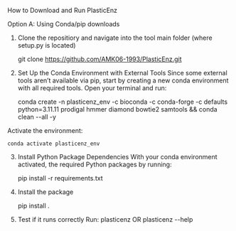 How to Download and Run PlasticEnzOption A: Using Conda/pip downloads1. Clone the repositiory and navigate into the tool main folder (where setup.py is located)    git clone https://github.com/AMK06-1993/PlasticEnz.git2. Set Up the Conda Environment with External ToolsSince some external tools aren’t available via pip, start by creating a new conda environment with all required tools. Open your terminal and run:    conda create -n plasticenz_env -c bioconda -c conda-forge -c defaults \        python=3.11.11 prodigal hmmer diamond bowtie2 samtools && conda clean --all -yActivate the environment:    conda activate plasticenz_env3. Install Python Package DependenciesWith your conda environment activated, the required Python packages by running:    pip install -r requirements.txt    4. Install the package    pip install .    5. Test if it runs correctlyRun:    plasticenz OR plasticenz --help